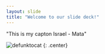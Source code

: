 ```yaml
---
layout: slide
title: "Welcome to our slide deck!"
---
```


"This is my capton Israel - Mata"

![defunktocat](https://octodex.github.com/images/defunktocat.png)
{: .center}
